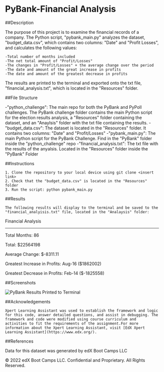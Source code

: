 # PyBank-Financial Analysis

##Description 

The purpose of this project is to examine the financial records of a company. The Python script, "pybank_main.py" analyzes the dataset, "budget_data.csv", which contains two columns: "Date" and "Profit Losses", and calculates the following values:
    
    -Total number of months included
    -The net total amount of "Profit/Losses"
    -The changes in "Profit/Losses" + the average change over the period 
    -The date and amount of the great increase in profits
    -The date and amount of the greatest decrease in profits

The results are printed to the terminal and exported onto the txt file, "financial_analysis.txt", which is located in the "Resources" folder. 

##File Structure
   
   -"python_challenge": The main repo for both the PyBank and PyPoll challenges. The PyBank challenge folder contains the main Python script for the election results analysis, a "Resources" folder containing the dataset, and an "Anaylsis" folder with the txt file containing the results. 
    -"budget_data.csv": The dataset is located in the "Resources" folder. It contains two columns: "Date" and "Profit/Losses"
    -"pybank_main.py": The main Python script for the PyBank Challenge. Find in the "PyBank" folder inside the "python_challenge" repo
    -"financial_analysis.txt": The txt file with the results of the anyalsis. Located in the "Resources" folder inside the "PyBank" Folder 
    
##Instructions
   
    1. Clone the repository to your local device using git clone <insert link>
    2. Check that the "budget_data.csv" is located in the "Resources" folder
    3. Run the script: python pybank_main.py 

##Results
    
    The following results will display to the terminal and be saved to the "financial_analyisis.txt" file, located in the "Analaysis" folder: 
    
Financial Analysis

----------------------------

Total Months: 86

Total: $22564198

Average Change: $-8311.11

Greatest Increase in Profits: Aug-16 ($1862002)

Greatest Decrease in Profits: Feb-14 ($-1825558)

##Screenshots

![PyBank Results Printed to Terminal](python_challenge/PyBank/Resources/pybank_terminal_results.png)

##Acknowledgements
    
    Xpert Learning Assistant was used to establish the framework and logic for this code, answer detailed questions, and assist in debugging. The framework and code were modified using course curriculum and activities to fit the requirements of the assignment.For more information about the Xpert Learning Assistant, visit [EdX Xpert Learning Assistant](https://www.edx.org/). 

##References

Data for this dataset was generated by edX Boot Camps LLC

© 2022 edX Boot Camps LLC. Confidential and Proprietary. All Rights Reserved.
